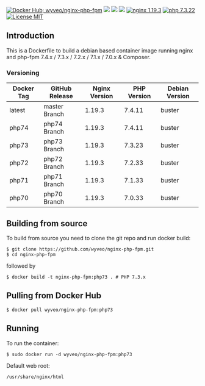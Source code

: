 [![Docker Hub; wyveo/nginx-php-fpm](https://img.shields.io/badge/docker%20hub-wyveo%2Fnginx--php--fpm-blue.svg?&logo=docker&style=for-the-badge)](https://hub.docker.com/r/wyveo/nginx-php-fpm/) [![](https://badges.weareopensource.me/docker/pulls/wyveo/nginx-php-fpm?style=for-the-badge)](https://hub.docker.com/r/wyveo/nginx-php-fpm/) [![](https://badges.weareopensource.me/docker/image-size/wyveo/nginx-php-fpm/php73?style=for-the-badge)](https://microbadger.com/images/wyveo/nginx-php-fpm) [![](https://img.shields.io/microbadger/layers/wyveo/nginx-php-fpm/php73.svg?&style=for-the-badge)](https://microbadger.com/images/wyveo/nginx-php-fpm) [![nginx 1.19.3](https://img.shields.io/badge/nginx-1.19.3-brightgreen.svg?&logo=nginx&logoColor=white&style=for-the-badge)](https://nginx.org/en/CHANGES) [![php 7.3.22](https://img.shields.io/badge/php--fpm-7.3.22-blue.svg?&logo=php&logoColor=white&style=for-the-badge)](https://secure.php.net/releases/7_3_22.php) [![License MIT](https://img.shields.io/badge/license-MIT-blue.svg?&style=for-the-badge)](https://github.com/wyveo/nginx-php-fpm/blob/master/LICENSE)

## Introduction
This is a Dockerfile to build a debian based container image running nginx and php-fpm 7.4.x / 7.3.x / 7.2.x / 7.1.x / 7.0.x & Composer.

### Versioning
| Docker Tag | GitHub Release | Nginx Version | PHP Version | Debian Version |
|-----|-------|-----|--------|--------|
| latest | master Branch |1.19.3 | 7.4.11 | buster |
| php74 | php74 Branch |1.19.3 | 7.4.11 | buster |
| php73 | php73 Branch |1.19.3 | 7.3.23 | buster |
| php72 | php72 Branch |1.19.3 | 7.2.33 | buster |
| php71 | php71 Branch |1.19.3 | 7.1.33 | buster |
| php70 | php70 Branch |1.19.3 | 7.0.33 | buster |

## Building from source
To build from source you need to clone the git repo and run docker build:
```
$ git clone https://github.com/wyveo/nginx-php-fpm.git
$ cd nginx-php-fpm
```

followed by
```
$ docker build -t nginx-php-fpm:php73 . # PHP 7.3.x
```


## Pulling from Docker Hub
```
$ docker pull wyveo/nginx-php-fpm:php73
```

## Running
To run the container:
```
$ sudo docker run -d wyveo/nginx-php-fpm:php73
```

Default web root:
```
/usr/share/nginx/html
```
